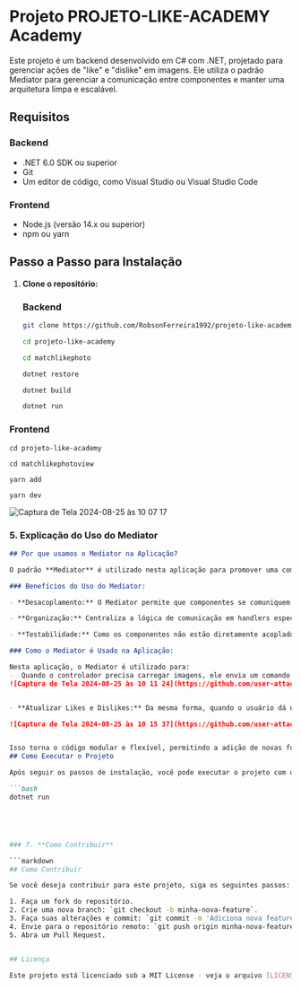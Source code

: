 # Projeto PROJETO-LIKE-ACADEMY Academy

Este projeto é um backend desenvolvido em C# com .NET, projetado para gerenciar ações de "like" e "dislike" em imagens. Ele utiliza o padrão Mediator para gerenciar a comunicação entre componentes e manter uma arquitetura limpa e escalável.


## Requisitos

### Backend
- .NET 6.0 SDK ou superior
- Git
- Um editor de código, como Visual Studio ou Visual Studio Code

### Frontend
- Node.js (versão 14.x ou superior)
- npm ou yarn


## Passo a Passo para Instalação 

1. **Clone o repositório:**

    ### Backend

   ```bash
   git clone https://github.com/RobsonFerreira1992/projeto-like-academy.git

   cd projeto-like-academy

   cd matchlikephoto

   dotnet restore

   dotnet build

   dotnet run

### Frontend
    cd projeto-like-academy

    cd matchlikephotoview

    yarn add

    yarn dev

![Captura de Tela 2024-08-25 às 10 07 17](https://github.com/user-attachments/assets/69351e8e-c9f3-40d8-bfa1-e2dbb520f085)


### 5. Explicação do Uso do Mediator

```markdown
## Por que usamos o Mediator na Aplicação?

O padrão **Mediator** é utilizado nesta aplicação para promover uma comunicação desacoplada entre diferentes partes do sistema, como controladores, handlers e serviços. Em um sistema sem Mediator, o código pode se tornar complexo e difícil de manter, pois diferentes partes do sistema se comunicam diretamente umas com as outras.

### Benefícios do Uso do Mediator:

- **Desacoplamento:** O Mediator permite que componentes se comuniquem sem depender diretamente uns dos outros. Isso facilita a manutenção e evolução da aplicação, pois as mudanças em um componente não afetam diretamente outros componentes.

- **Organização:** Centraliza a lógica de comunicação em handlers específicos, o que torna o código mais organizado e fácil de entender.

- **Testabilidade:** Como os componentes não estão diretamente acoplados, é mais fácil criar testes unitários para eles, simulando diferentes cenários de comunicação.

### Como o Mediator é Usado na Aplicação:

Nesta aplicação, o Mediator é utilizado para:
-  Quando o controlador precisa carregar imagens, ele envia um comando ao Mediator, que delega essa responsabilidade a um handler específico.
![Captura de Tela 2024-08-25 às 10 11 24](https://github.com/user-attachments/assets/31d8793b-d43e-4591-a455-9150c061ec64)


- **Atualizar Likes e Dislikes:** Da mesma forma, quando o usuário dá um like ou dislike em uma imagem, um comando é enviado ao Mediator, que atualiza o estado da imagem através de um handler.

![Captura de Tela 2024-08-25 às 10 15 37](https://github.com/user-attachments/assets/8ded2274-9e9a-413c-9290-b2faf6af464a)


Isso torna o código modular e flexível, permitindo a adição de novas funcionalidades com impacto mínimo no restante do sistema.
## Como Executar o Projeto

Após seguir os passos de instalação, você pode executar o projeto com o comando:

```bash
dotnet run





### 7. **Como Contribuir**

```markdown
## Como Contribuir

Se você deseja contribuir para este projeto, siga os seguintes passos:

1. Faça um fork do repositório.
2. Crie uma nova branch: `git checkout -b minha-nova-feature`.
3. Faça suas alterações e commit: `git commit -m 'Adiciona nova feature'`.
4. Envie para o repositório remoto: `git push origin minha-nova-feature`.
5. Abra um Pull Request.


## Licença

Este projeto está licenciado sob a MIT License - veja o arquivo [LICENSE](LICENSE) para mais detalhes.
